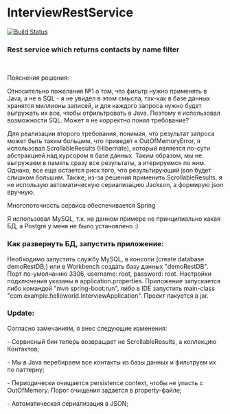 # InterviewRestService
[![Build Status](https://travis-ci.org/DudarevDaniel/InterviewRestService.svg?branch=master)](https://travis-ci.org/DudarevDaniel/InterviewRestService)

<h3>Rest service which returns contacts by name filter</h3>
<br>
<p>Пояснения решения:</p>
<p>Относительно пожелания №1 о том, что фильтр нужно применять в Java, а не в SQL - я не увидел в этом смысла, 
так-как в базе данных хранятся миллионы записей, и для каждого запроса нужно будет выгружать их все, чтобы отфильтровать 
 в Java. Поэтому я использовал возможности SQL. Может я не корректно понял требование?</p>
 
<p>Для реализации второго требования, понимая, что результат запроса может быть таким большим, что приведет к OutOfMemoryError, 
я использовал ScrollableResults (Hibernate), который является по-сути абстракцией над курсором в базе данных. 
Таким образом, мы не выгружаем в память сразу все результаты, а итерируемся по ним. Однако, все еще остается риск того, 
что результирующий json будет слишком большим. Также, из-за решения применить ScrollableResults, я не использую 
автоматическую сериализацию Jackson, а формирую json вручную.</p>

<p>Многопоточность сервиса обеспечивается Spring</p>
<p>Я использовал MySQL, т.к. на данном примере не принципиально какая БД, а Postgre у меня не было установлено :)</p>

<h3>Как развернуть БД, запустить приложение:</h3>
<p>Необходимо запустить службу MySQL, в консоли (create database demoRestDB;) или в Workbench создать базу 
данных "demoRestDB". Порт по-умолчанию 3306, username: root, password: root. Настройки подключения указаны в 
application.properties. Приложение запускается либо командой "mvn spring-boot:run", либо в IDE запустить 
main-class "com.example.helloworld.InterviewApplication". Проект пакуется в jar.</p>

<h3>Update:</h3>
<p>Согласно замечаниям, я внес следующие изменения:</p>
<p> - Сервисный бин теперь возвращает не ScrollableResults, а коллекцию Контактов;</p>
<p> - Мы в Java перебираем все контакты из базы данных и фильтруем их по паттерну;</p>
<p> - Периодически очищается persistence context, чтобы не упасть с OutOfMemory. Порог очищения задается в property-файле;</p>
<p> - Автоматическая сериализация в JSON;</p>